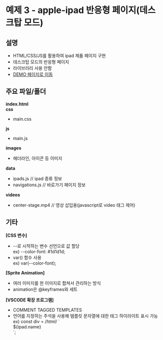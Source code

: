 # 예제 3 - apple-ipad 반응형 페이지(데스크탑 모드)

## 설명
- HTML/CSS/JS를 활용하여 ipad 제품 페이지 구현
- 데스크탑 모드의 반응형 페이지
- 라이브러리 사용 안함
- [DEMO 페이지로 이동](https://rococo-chebakia-d37f78.netlify.app/)


## 주요 파일/폴더
**index.html**  
**css**
- main.css

**js**
- main.js

**images**
- 헤더라인, 아이콘 등 이미지

**data**
- ipads.js // ipad 종류 정보
- navigations.js // 바로가기 페이지 정보

**videos**
- center-stage.mp4 // 영상 삽입용(javascript로 video 태그 제어)

## 기타

**[CSS 변수]**  
- --로 시작하는 변수 선언으로 값 할당  
  ex) --color-font: #1d1d1d;  
- var() 함수 사용  
  ex) var(--color-font);

**[Sprite Animation]**  
- 여러 이미지를 한 이미지로 합쳐서 관리하는 방식
- animation은 @keyframes와 세트

**[VSCODE 확장 프로그램]**
- COMMENT TAGGED TEMPLATES
- 언어를 지정하는 주석을 사용해 템플릿 문자열에 대한 태그 하이라이트 표시 가능  
  ex) const div = /*html*/ \`<div>${ipad.name}</div>\`;